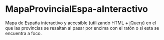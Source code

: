 MapaProvincialEspa-aInteractivo
===============================

Mapa de España interactivo y accesible (utilizando HTML + jQuery) en el que las provincias se resaltan al pasar por encima con el ratón o si esta se encuentra a foco.
